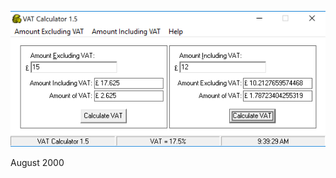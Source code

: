 ![VAT Calculator](https://raw.githubusercontent.com/jammastergirish/VATCalculator/master/Screenshot%202019-05-24%20at%2009.39.30.png)

August 2000
